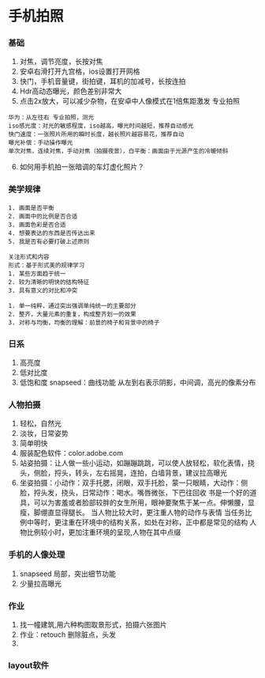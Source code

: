 # 手机拍照

### 基础
1. 对焦，调节亮度，长按对焦
2. 安卓右滑打开九宫格，ios设置打开网格
3. 快门，手机音量键，街拍键，耳机的加减号，长按连拍
4. Hdr高动态曝光，颜色差别非常大
5. 点击2x放大，可以减少杂物，在安卓中人像模式在1倍焦距激发
专业拍照
```
华为：从左往右 专业拍照，测光
iso感光度：对光的敏感程度，iso越高，曝光时间越短，推荐自动感光
快门速度：一张照片所用的瞬时长度，越长照片越容易花，推荐自动
曝光补偿：手动操作曝光
单次对焦，连续对焦，手动对焦（拍摄夜景），白平衡：画面由于光源产生的冷暖倾斜
```
6. 如何用手机拍一张暗调的车灯虚化照片？

### 美学规律
```
1. 画面是否平衡
2. 画面中的比例是否合适
3. 画面色彩是否合适
4. 想要表达的东西是否传达出来
5. 我是否有必要打破上述原则

关注形式和内容
形式：基于形式美的规律学习
1. 某些方面趋于统一
2. 较为清晰的明快的结构特征
3. 具有意义的对比和冲突

1. 单一纯粹，通过突出强调单纯统一的主要部分
2. 整齐，大量元素的重复，构成整齐划一的效果
3. 对称与均衡，均衡的理解：前景的椅子和背景中的椅子
```

### 日系
1. 高亮度
2. 低对比度
3. 低饱和度
snapseed：曲线功能
从左到右表示阴影，中间调，高光的像素分布

### 人物拍摄
1. 轻松，自然光
2. 淡妆，日常姿势
3. 简单明快
4. 服装配色软件：color.adobe.com
5. 站姿拍摄：让人做一些小运动，如蹦蹦跳跳，可以使人放轻松，软化表情，挠头，侧脸，捋头，转头，左右摇晃，连拍，白墙背景，建议拉高曝光
6. 坐姿拍摄：小动作：双手托腮，闭眼，双手托脸，蒙一只眼睛，大动作：侧脸，捋头发，挠头，日常动作：喝水。嘴唇微张，下巴往回收
   书是一个好的道具，可以为害羞或者脸部较胖的女生所用，眼神要聚焦于某一点。伸懒腰，显瘦，脚绷直显得腿长。
   当人物比较大时，更注重人物的动作与表情
   当任务比例中等时，更注重在环境中的结构关系，如处在对称，正中都是常见的结构
   人物比例较小时，更加注重环境的呈现,人物在其中点缀
   
### 手机的人像处理
1. snapseed 局部，突出细节功能
2. 少量拉高曝光

### 作业
1. 找一幢建筑,用六种构图取景形式，拍摄六张图片
2. 作业：retouch 删除脏点，头发
3. 


### layout软件